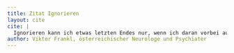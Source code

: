 ```yaml
---
title: Zitat Ignorieren
layout: cite
cite: |
  Ignorieren kann ich etwas letzten Endes nur, wenn ich daran vorbei auf etwas Positives hin agiere.
author: Viktor Frankl, österreichischer Neurologe und Psychiater
---
```



